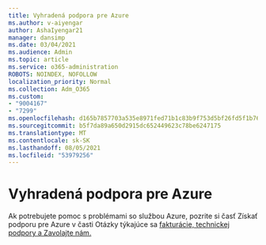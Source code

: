 ```yaml
---
title: Vyhradená podpora pre Azure
ms.author: v-aiyengar
author: AshaIyengar21
manager: dansimp
ms.date: 03/04/2021
ms.audience: Admin
ms.topic: article
ms.service: o365-administration
ROBOTS: NOINDEX, NOFOLLOW
localization_priority: Normal
ms.collection: Adm_O365
ms.custom:
- "9004167"
- "7299"
ms.openlocfilehash: d165b7857703a535e8971fed71b1c83b9f753d5bf26fd5f1b76fe583a6c61578
ms.sourcegitcommit: b5f7da89a650d2915dc652449623c78be6247175
ms.translationtype: MT
ms.contentlocale: sk-SK
ms.lasthandoff: 08/05/2021
ms.locfileid: "53979256"
---
```

# <a name="dedicated-azure-support"></a>Vyhradená podpora pre Azure

Ak potrebujete pomoc s problémami so službou Azure, pozrite si časť Získať podporu pre Azure v časti Otázky týkajúce sa [fakturácie, technickej podpory a Zavolajte nám.](https://go.microsoft.com/fwlink/?linkid=2081348)
